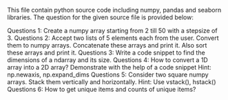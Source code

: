 This file contain python source code including numpy, pandas and seaborn libraries. The question for the given source file is provided below:

Questions 1: Create a numpy array starting from 2 till 50 with a stepsize of 3.
Questions 2: Accept two lists of 5 elements each from the user. Convert them to numpy arrays. Concatenate these arrays and print it. Also sort these arrays and print it.
Questions 3: Write a code snippet to find the dimensions of a ndarray and its size.
Questions 4: How to convert a 1D array into a 2D array? Demonstrate with the help of a code snippet Hint: np.newaxis, np.expand_dims 
Questions 5: Consider two square numpy arrays. Stack them vertically and horizontally. Hint: Use vstack(), hstack()
Questions 6: How to get unique items and counts of unique items?
